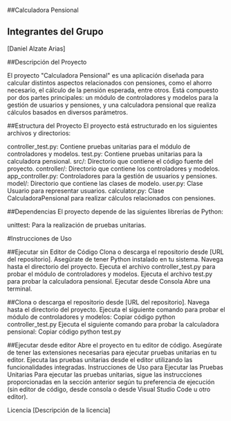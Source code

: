 ##Calculadora Pensional

## Integrantes del Grupo
[Daniel Alzate Arias]

##Descripción del Proyecto

El proyecto "Calculadora Pensional" es una aplicación diseñada para calcular distintos aspectos relacionados con pensiones, como el ahorro necesario, el cálculo de la pensión esperada, entre otros. Está compuesto por dos partes principales: un módulo de controladores y modelos para la gestión de usuarios y pensiones, y una calculadora pensional que realiza cálculos basados en diversos parámetros.

##Estructura del Proyecto
El proyecto está estructurado en los siguientes archivos y directorios:

controller_test.py: Contiene pruebas unitarias para el módulo de controladores y modelos.
test.py: Contiene pruebas unitarias para la calculadora pensional.
src/: Directorio que contiene el código fuente del proyecto.
controller/: Directorio que contiene los controladores y modelos.
app_controller.py: Controladores para la gestión de usuarios y pensiones.
model/: Directorio que contiene las clases de modelo.
user.py: Clase Usuario para representar usuarios.
calculator.py: Clase CalculadoraPensional para realizar cálculos relacionados con pensiones.

##Dependencias
El proyecto depende de las siguientes librerías de Python:

unittest: Para la realización de pruebas unitarias.

#Instrucciones de Uso

##Ejecutar sin Editor de Código
Clona o descarga el repositorio desde [URL del repositorio].
Asegúrate de tener Python instalado en tu sistema.
Navega hasta el directorio del proyecto.
Ejecuta el archivo controller_test.py para probar el módulo de controladores y modelos.
Ejecuta el archivo test.py para probar la calculadora pensional.
Ejecutar desde Consola
Abre una terminal.

##Clona o descarga el repositorio desde [URL del repositorio].
Navega hasta el directorio del proyecto.
Ejecuta el siguiente comando para probar el módulo de controladores y modelos:
Copiar código
python controller_test.py
Ejecuta el siguiente comando para probar la calculadora pensional:
Copiar código
python test.py

##Ejecutar desde editor
Abre el proyecto en tu editor de código.
Asegúrate de tener las extensiones necesarias para ejecutar pruebas unitarias en tu editor.
Ejecuta las pruebas unitarias desde el editor utilizando las funcionalidades integradas.
Instrucciones de Uso para Ejecutar las Pruebas Unitarias
Para ejecutar las pruebas unitarias, sigue las instrucciones proporcionadas en la sección anterior según tu preferencia de ejecución (sin editor de código, desde consola o desde Visual Studio Code u otro editor).

Licencia
[Descripción de la licencia]

